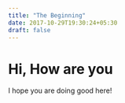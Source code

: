 ```yaml
---
title: "The Beginning"
date: 2017-10-29T19:30:24+05:30
draft: false
---
```


# Hi, How are you

I hope you are doing good here!
